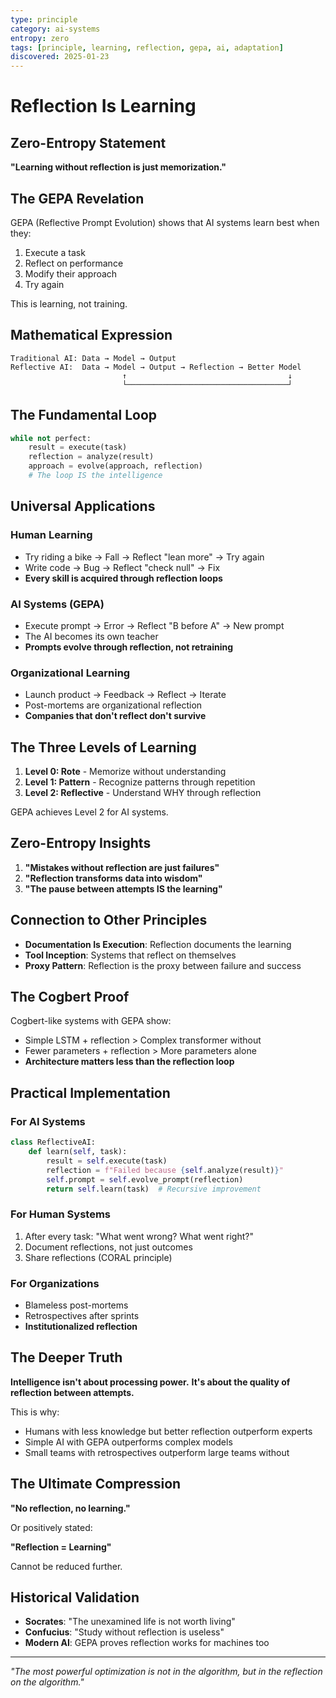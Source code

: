 ```yaml
---
type: principle
category: ai-systems
entropy: zero
tags: [principle, learning, reflection, gepa, ai, adaptation]
discovered: 2025-01-23
---
```


# Reflection Is Learning

## Zero-Entropy Statement

**"Learning without reflection is just memorization."**

## The GEPA Revelation

GEPA (Reflective Prompt Evolution) shows that AI systems learn best when they:
1. Execute a task
2. Reflect on performance
3. Modify their approach
4. Try again

This is learning, not training.

## Mathematical Expression

```
Traditional AI: Data → Model → Output
Reflective AI:  Data → Model → Output → Reflection → Better Model
                         ↑                                    ↓
                         └────────────────────────────────────┘
```

## The Fundamental Loop

```python
while not perfect:
    result = execute(task)
    reflection = analyze(result)
    approach = evolve(approach, reflection)
    # The loop IS the intelligence
```

## Universal Applications

### Human Learning
- Try riding a bike → Fall → Reflect "lean more" → Try again
- Write code → Bug → Reflect "check null" → Fix
- **Every skill is acquired through reflection loops**

### AI Systems (GEPA)
- Execute prompt → Error → Reflect "B before A" → New prompt
- The AI becomes its own teacher
- **Prompts evolve through reflection, not retraining**

### Organizational Learning
- Launch product → Feedback → Reflect → Iterate
- Post-mortems are organizational reflection
- **Companies that don't reflect don't survive**

## The Three Levels of Learning

1. **Level 0: Rote** - Memorize without understanding
2. **Level 1: Pattern** - Recognize patterns through repetition
3. **Level 2: Reflective** - Understand WHY through reflection

GEPA achieves Level 2 for AI systems.

## Zero-Entropy Insights

1. **"Mistakes without reflection are just failures"**
2. **"Reflection transforms data into wisdom"**
3. **"The pause between attempts IS the learning"**

## Connection to Other Principles

- **Documentation Is Execution**: Reflection documents the learning
- **Tool Inception**: Systems that reflect on themselves
- **Proxy Pattern**: Reflection is the proxy between failure and success

## The Cogbert Proof

Cogbert-like systems with GEPA show:
- Simple LSTM + reflection > Complex transformer without
- Fewer parameters + reflection > More parameters alone
- **Architecture matters less than the reflection loop**

## Practical Implementation

### For AI Systems
```python
class ReflectiveAI:
    def learn(self, task):
        result = self.execute(task)
        reflection = f"Failed because {self.analyze(result)}"
        self.prompt = self.evolve_prompt(reflection)
        return self.learn(task)  # Recursive improvement
```

### For Human Systems
1. After every task: "What went wrong? What went right?"
2. Document reflections, not just outcomes
3. Share reflections (CORAL principle)

### For Organizations
- Blameless post-mortems
- Retrospectives after sprints
- **Institutionalized reflection**

## The Deeper Truth

**Intelligence isn't about processing power.**
**It's about the quality of reflection between attempts.**

This is why:
- Humans with less knowledge but better reflection outperform experts
- Simple AI with GEPA outperforms complex models
- Small teams with retrospectives outperform large teams without

## The Ultimate Compression

**"No reflection, no learning."**

Or positively stated:

**"Reflection = Learning"**

Cannot be reduced further.

## Historical Validation

- **Socrates**: "The unexamined life is not worth living"
- **Confucius**: "Study without reflection is useless"
- **Modern AI**: GEPA proves reflection works for machines too

---
*"The most powerful optimization is not in the algorithm, but in the reflection on the algorithm."*